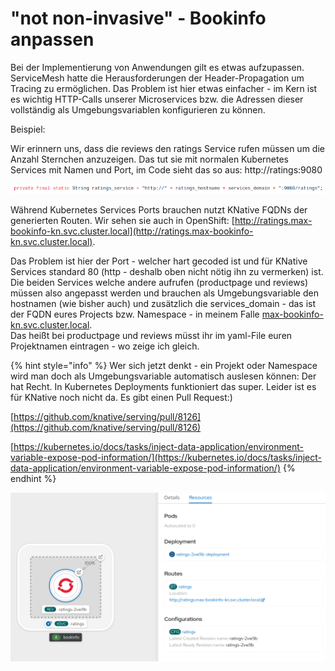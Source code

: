 # "not non-invasive" - Bookinfo anpassen

Bei der Implementierung von Anwendungen gilt es etwas aufzupassen. ServiceMesh hatte die Herausforderungen der Header-Propagation um Tracing zu ermöglichen. Das Problem ist hier etwas einfacher - im Kern ist es wichtig HTTP-Calls unserer Microservices bzw. die Adressen dieser vollständig als Umgebungsvariablen konfigurieren zu können.

Beispiel:

Wir erinnern uns, dass die reviews den ratings Service rufen müssen um die Anzahl Sternchen anzuzeigen. Das tut sie mit normalen Kubernetes Services mit Namen und Port, im Code sieht das so aus: http://ratings:9080

![](../../../.gitbook/assets/image%20%28129%29.png)

Während Kubernetes Services Ports brauchen nutzt KNative FQDNs der generierten Routen. Wir sehen sie auch in OpenShift: [http://ratings.max-bookinfo-kn.svc.cluster.local](http://ratings.max-bookinfo-kn.svc.cluster.local).

Das Problem ist hier der Port - welcher hart gecoded ist und für KNative Services standard 80 \(http - deshalb oben nicht nötig ihn zu vermerken\) ist. Die beiden Services welche andere aufrufen \(productpage und reviews\) müssen also angepasst werden und brauchen als Umgebungsvariable den hostnamen \(wie bisher auch\) und zusätzlich die services\_domain - das ist der FQDN eures Projects bzw. Namespace - in meinem Falle [max-bookinfo-kn.svc.cluster.local](http://ratings.max-bookinfo-kn.svc.cluster.local/).  
Das heißt bei productpage und reviews müsst ihr im yaml-File euren Projektnamen eintragen - wo zeige ich gleich.

{% hint style="info" %}
Wer sich jetzt denkt - ein Projekt oder Namespace wird man doch als Umgebungsvariable automatisch auslesen können: Der hat Recht. In Kubernetes Deployments funktioniert das super. Leider ist es für KNative noch nicht da. Es gibt einen Pull Request:\)

[https://github.com/knative/serving/pull/8126](https://github.com/knative/serving/pull/8126)

[https://kubernetes.io/docs/tasks/inject-data-application/environment-variable-expose-pod-information/](https://kubernetes.io/docs/tasks/inject-data-application/environment-variable-expose-pod-information/)
{% endhint %}

![](../../../.gitbook/assets/image%20%28127%29.png)

